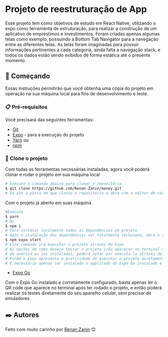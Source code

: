 # Projeto de reestruturação de App

Esse projeto tem como objetivos de estudo em React Native, utilizando o expo como ferramenta de estruturação, para realizar a construção de um aplicativo de empréstimos e investimentos. Foram criadas apenas algumas telas como exemplo, possuindo a Bottom Tab Navigator para a navegação entre as diferentes telas. As telas foram imaginadas para possuir informações pertinentes a cada categoria, ainda falta a navegação stack, e todos os dados estão sendo exibidos de forma estática até o presente momento.

## 🚀 Começando

Essas instruções permitirão que você obtenha uma cópia do projeto em operação na sua máquina local para fins de desenvolvimento e teste.

### 📋 Pré-requisitos

Você precisará das seguintes ferramentas:

- [Git](https://git-scm.com)
- [Expo](https://docs.expo.dev/get-started/installation/) - para a execução do projeto
- [Yarn](https://classic.yarnpkg.com/lang/en/) ou
- [npm](https://www.npmjs.com)

### 🔧 Clone o projeto

Com todas as ferramentas necessárias instaladas, agora você poderá clonar e rodar o projeto em sua máquina local

```bash
# Execute o comando abaixo para clonar o repositório
$ git clone https://github.com/Renan-Zanin/money.git
# Vá até a pasta em que clonou o repositório e abra com o editor de código de sua preferência
```

Com o projeto já aberto em suas máquina

```bash
#Execute
$ yarn
# Ou
$ npm i
# Para instalar localmente todas as dependências do projeto
# Após a instalação das dependências ser totalmente terminada, abra o terminal e execute
$ npm expo start
# Esse comando irá executar o projeto através do Expo
# As opções de como deseja testar o projeto irão aparecer no terminal se já possui o emulador
# de android ou ios instalados, poderá optar por executá-lo através desses emuladores
# Porém o Expo apresenta a praticidade de executar o projeto diretamente do seu próprio Celular,
# É necessário apenas ter instalado o applicado do Expo Go instalado e configurado
```

- [Expo Go](https://expo.dev/client)

Com o Expo Go instalado e corretamente configurado, basta apenas ler o QR code que aparece no terminal após ter rodado o projeto, e então poderá realizar os testes diretamente do seu aparelho celular, sem precisar de emuladores.

## ✒️ Autores

Feito com muito carinho por
[Renan Zanin](https://github.com/Renan-Zanin) 😊
